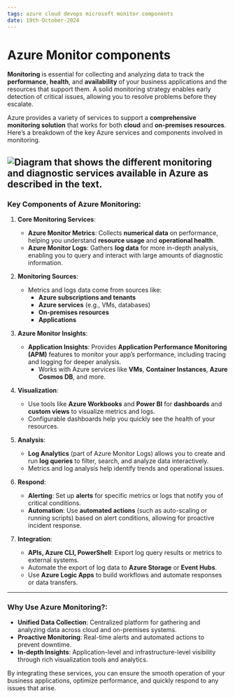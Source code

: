 ```yaml
---
tags: azure cloud devops microsoft monitor components
date: 19th-October-2024
---
```


# Azure Monitor components

**Monitoring** is essential for collecting and analyzing data to track the **performance**, **health**, and **availability** of your business applications and the resources that support them. A solid monitoring strategy enables early detection of critical issues, allowing you to resolve problems before they escalate.

Azure provides a variety of services to support a **comprehensive monitoring solution** that works for both **cloud** and **on-premises resources**. Here’s a breakdown of the key Azure services and components involved in monitoring.


![Diagram that shows the different monitoring and diagnostic services available in Azure as described in the text.](https://learn.microsoft.com/en-us/training/wwl-azure/configure-azure-monitor/media/monitor-service-d0bdfd6d.png)
---

### **Key Components of Azure Monitoring**:

1. **Core Monitoring Services**:
    
    - **Azure Monitor Metrics**: Collects **numerical data** on performance, helping you understand **resource usage** and **operational health**.
    - **Azure Monitor Logs**: Gathers **log data** for more in-depth analysis, enabling you to query and interact with large amounts of diagnostic information.
2. **Monitoring Sources**:
    
    - Metrics and logs data come from sources like:
        - **Azure subscriptions and tenants**
        - **Azure services** (e.g., VMs, databases)
        - **On-premises resources**
        - **Applications**
3. **Azure Monitor Insights**:
    
    - **Application Insights**: Provides **Application Performance Monitoring (APM)** features to monitor your app’s performance, including tracing and logging for deeper analysis.
        - Works with Azure services like **VMs**, **Container Instances**, **Azure Cosmos DB**, and more.
4. **Visualization**:
    
    - Use tools like **Azure Workbooks** and **Power BI** for **dashboards** and **custom views** to visualize metrics and logs.
    - Configurable dashboards help you quickly see the health of your resources.
5. **Analysis**:
    
    - **Log Analytics** (part of Azure Monitor Logs) allows you to create and run **log queries** to filter, search, and analyze data interactively.
    - Metrics and log analysis help identify trends and operational issues.
6. **Respond**:
    
    - **Alerting**: Set up **alerts** for specific metrics or logs that notify you of critical conditions.
    - **Automation**: Use **automated actions** (such as auto-scaling or running scripts) based on alert conditions, allowing for proactive incident response.
7. **Integration**:
    
    - **APIs, Azure CLI, PowerShell**: Export log query results or metrics to external systems.
    - Automate the export of log data to **Azure Storage** or **Event Hubs**.
    - Use **Azure Logic Apps** to build workflows and automate responses or data transfers.

---

### **Why Use Azure Monitoring?**:

- **Unified Data Collection**: Centralized platform for gathering and analyzing data across cloud and on-premises systems.
- **Proactive Monitoring**: Real-time alerts and automated actions to prevent downtime.
- **In-depth Insights**: Application-level and infrastructure-level visibility through rich visualization tools and analytics.

By integrating these services, you can ensure the smooth operation of your business applications, optimize performance, and quickly respond to any issues that arise.
